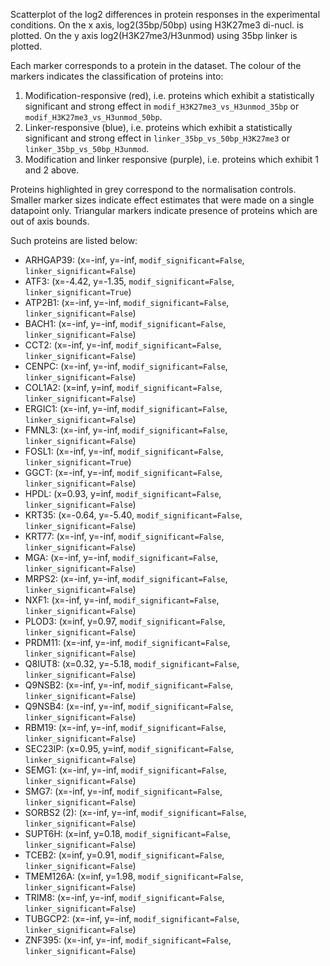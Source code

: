 
Scatterplot of the log2 differences in protein responses in the experimental conditions.
On the x axis, log2(35bp/50bp) using H3K27me3 di-nucl. is plotted. On the y axis log2(H3K27me3/H3unmod) using 35bp linker is plotted.

Each marker corresponds to a protein in the dataset. The colour of the markers indicates the classification of proteins into:

1. Modification-responsive (red), i.e. proteins which exhibit a statistically significant and strong effect in `modif_H3K27me3_vs_H3unmod_35bp` or `modif_H3K27me3_vs_H3unmod_50bp`.
2. Linker-responsive (blue), i.e. proteins which exhibit a statistically significant and strong effect in `linker_35bp_vs_50bp_H3K27me3` or `linker_35bp_vs_50bp_H3unmod`.
3. Modification and linker responsive (purple), i.e. proteins which exhibit 1 and 2 above.

Proteins highlighted in grey correspond to the normalisation controls.
Smaller marker sizes indicate effect estimates that were made on a single datapoint only.
Triangular markers indicate presence of proteins which are out of axis bounds.

Such proteins are listed below:

   - ARHGAP39: (x=-inf, y=-inf, `modif_significant=False`, `linker_significant=False`)
   - ATF3: (x=-4.42, y=-1.35, `modif_significant=False`, `linker_significant=True`)
   - ATP2B1: (x=-inf, y=-inf, `modif_significant=False`, `linker_significant=False`)
   - BACH1: (x=-inf, y=-inf, `modif_significant=False`, `linker_significant=False`)
   - CCT2: (x=-inf, y=-inf, `modif_significant=False`, `linker_significant=False`)
   - CENPC: (x=-inf, y=-inf, `modif_significant=False`, `linker_significant=False`)
   - COL1A2: (x=inf, y=inf, `modif_significant=False`, `linker_significant=False`)
   - ERGIC1: (x=-inf, y=-inf, `modif_significant=False`, `linker_significant=False`)
   - FMNL3: (x=-inf, y=-inf, `modif_significant=False`, `linker_significant=False`)
   - FOSL1: (x=-inf, y=-inf, `modif_significant=False`, `linker_significant=True`)
   - GGCT: (x=-inf, y=-inf, `modif_significant=False`, `linker_significant=False`)
   - HPDL: (x=0.93, y=inf, `modif_significant=False`, `linker_significant=False`)
   - KRT35: (x=-0.64, y=-5.40, `modif_significant=False`, `linker_significant=False`)
   - KRT77: (x=-inf, y=-inf, `modif_significant=False`, `linker_significant=False`)
   - MGA: (x=-inf, y=-inf, `modif_significant=False`, `linker_significant=False`)
   - MRPS2: (x=-inf, y=-inf, `modif_significant=False`, `linker_significant=False`)
   - NXF1: (x=-inf, y=-inf, `modif_significant=False`, `linker_significant=False`)
   - PLOD3: (x=inf, y=0.97, `modif_significant=False`, `linker_significant=False`)
   - PRDM11: (x=-inf, y=-inf, `modif_significant=False`, `linker_significant=False`)
   - Q8IUT8: (x=0.32, y=-5.18, `modif_significant=False`, `linker_significant=False`)
   - Q9NSB2: (x=-inf, y=-inf, `modif_significant=False`, `linker_significant=False`)
   - Q9NSB4: (x=-inf, y=-inf, `modif_significant=False`, `linker_significant=False`)
   - RBM19: (x=-inf, y=-inf, `modif_significant=False`, `linker_significant=False`)
   - SEC23IP: (x=0.95, y=inf, `modif_significant=False`, `linker_significant=False`)
   - SEMG1: (x=-inf, y=-inf, `modif_significant=False`, `linker_significant=False`)
   - SMG7: (x=-inf, y=-inf, `modif_significant=False`, `linker_significant=False`)
   - SORBS2 (2): (x=-inf, y=-inf, `modif_significant=False`, `linker_significant=False`)
   - SUPT6H: (x=inf, y=0.18, `modif_significant=False`, `linker_significant=False`)
   - TCEB2: (x=inf, y=0.91, `modif_significant=False`, `linker_significant=False`)
   - TMEM126A: (x=inf, y=1.98, `modif_significant=False`, `linker_significant=False`)
   - TRIM8: (x=-inf, y=-inf, `modif_significant=False`, `linker_significant=False`)
   - TUBGCP2: (x=-inf, y=-inf, `modif_significant=False`, `linker_significant=False`)
   - ZNF395: (x=-inf, y=-inf, `modif_significant=False`, `linker_significant=False`)
        